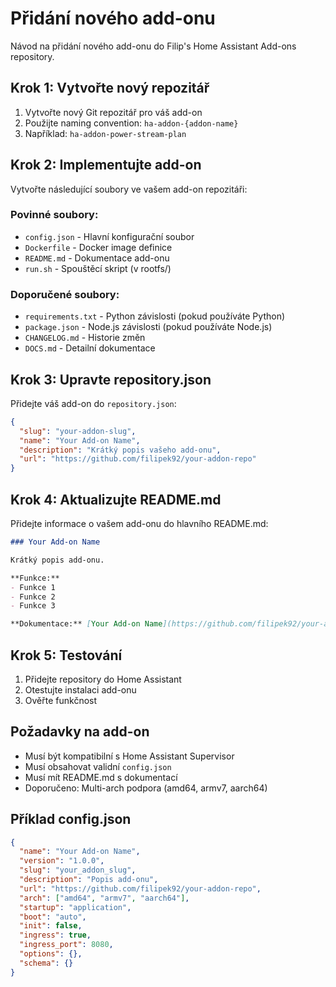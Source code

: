 # Přidání nového add-onu

Návod na přidání nového add-onu do Filip's Home Assistant Add-ons repository.

## Krok 1: Vytvořte nový repozitář

1. Vytvořte nový Git repozitář pro váš add-on
2. Použijte naming convention: `ha-addon-{addon-name}`
3. Například: `ha-addon-power-stream-plan`

## Krok 2: Implementujte add-on

Vytvořte následující soubory ve vašem add-on repozitáři:

### Povinné soubory:
- `config.json` - Hlavní konfigurační soubor
- `Dockerfile` - Docker image definice
- `README.md` - Dokumentace add-onu
- `run.sh` - Spouštěcí skript (v rootfs/)

### Doporučené soubory:
- `requirements.txt` - Python závislosti (pokud používáte Python)
- `package.json` - Node.js závislosti (pokud používáte Node.js)
- `CHANGELOG.md` - Historie změn
- `DOCS.md` - Detailní dokumentace

## Krok 3: Upravte repository.json

Přidejte váš add-on do `repository.json`:

```json
{
  "slug": "your-addon-slug",
  "name": "Your Add-on Name",
  "description": "Krátký popis vašeho add-onu",
  "url": "https://github.com/filipek92/your-addon-repo"
}
```

## Krok 4: Aktualizujte README.md

Přidejte informace o vašem add-onu do hlavního README.md:

```markdown
### Your Add-on Name

Krátký popis add-onu.

**Funkce:**
- Funkce 1
- Funkce 2
- Funkce 3

**Dokumentace:** [Your Add-on Name](https://github.com/filipek92/your-addon-repo)
```

## Krok 5: Testování

1. Přidejte repository do Home Assistant
2. Otestujte instalaci add-onu
3. Ověřte funkčnost

## Požadavky na add-on

- Musí být kompatibilní s Home Assistant Supervisor
- Musí obsahovat validní `config.json`
- Musí mít README.md s dokumentací
- Doporučeno: Multi-arch podpora (amd64, armv7, aarch64)

## Příklad config.json

```json
{
  "name": "Your Add-on Name",
  "version": "1.0.0",
  "slug": "your_addon_slug",
  "description": "Popis add-onu",
  "url": "https://github.com/filipek92/your-addon-repo",
  "arch": ["amd64", "armv7", "aarch64"],
  "startup": "application",
  "boot": "auto",
  "init": false,
  "ingress": true,
  "ingress_port": 8080,
  "options": {},
  "schema": {}
}
```
